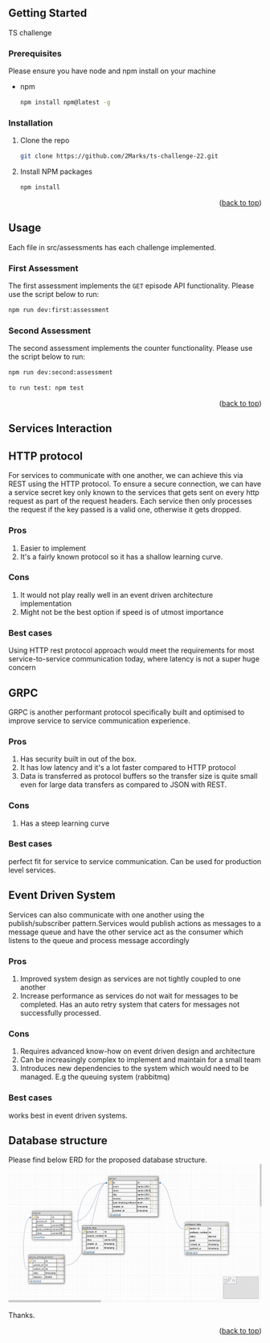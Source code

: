 <a name="readme-top"></a>
<!-- GETTING STARTED -->
## Getting Started

TS challenge

### Prerequisites

Please ensure you have node and npm install on your machine
* npm
  ```sh
  npm install npm@latest -g
  ```

### Installation
1. Clone the repo
   ```sh
   git clone https://github.com/2Marks/ts-challenge-22.git
   ```
2. Install NPM packages
   ```sh
   npm install
   ```
<p align="right">(<a href="#readme-top">back to top</a>)</p>



<!-- USAGE -->
## Usage

Each file in src/assessments has each challenge implemented.

### First Assessment
The first assessment implements the `GET` episode API functionality. Please use the script below to run:
```sh
npm run dev:first:assessment
```

### Second Assessment
The second assessment implements the counter functionality. Please use the script below to run:
```sh
npm run dev:second:assessment
```
```sh
to run test: npm test
```

<p align="right">(<a href="#readme-top">back to top</a>)</p>


<!-- Services Interaction -->
## Services Interaction

## HTTP protocol
For services to communicate with one another, we can achieve this via REST using the HTTP protocol. 
To ensure a secure connection, we can have a service secret key only known to the services that gets sent on every http request as part of the request headers. Each service then only processes the request if the key passed is a valid one, otherwise it gets dropped.

### Pros
1. Easier to implement
2. It's a fairly known protocol so it has a shallow learning curve.

### Cons
1. It would not play really well in an event driven architecture implementation
2. Might not be the best option if speed is of utmost importance

### Best cases
Using HTTP rest protocol approach would meet the requirements for most service-to-service communication today, where latency is not a super huge concern

## GRPC
GRPC is another performant protocol specifically built and optimised to improve service to service communication experience.

### Pros
1. Has security built in out of the box.
2. It has low latency and it's a lot faster compared to HTTP protocol
3. Data is transferred as protocol buffers so the transfer size is quite small even for large data transfers as compared to JSON with REST.

### Cons
1. Has a steep learning curve

### Best cases
perfect fit for service to service communication. Can be used for production level services.


## Event Driven System
Services can also communicate with one another using the publish/subscriber pattern.Services would publish actions as messages to a message queue and have the other service act as the consumer which listens to the queue and process message accordingly

### Pros
1. Improved system design as services are not tightly coupled to one another
2. Increase performance as services do not wait for messages to be completed.
Has an auto retry system that caters for messages not successfully processed.

### Cons
1. Requires advanced know-how on event driven design and architecture
2. Can be increasingly complex to implement and maintain for a small team
3. Introduces new dependencies to the system which would need to be managed. E.g the queuing system (rabbitmq)

### Best cases
works best in event driven systems.


<!-- Database structure -->
## Database structure
Please find below ERD for the proposed database structure.
![ERD](https://github.com/2Marks/ts-challenge-22/blob/main/erd.png?raw=true)

Thanks.
<p align="right">(<a href="#readme-top">back to top</a>)</p>